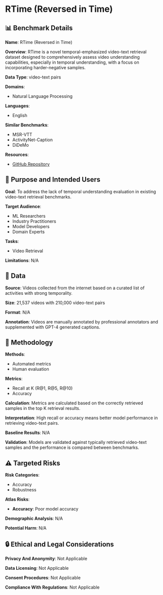# RTime (Reversed in Time)

## 📊 Benchmark Details

**Name**: RTime (Reversed in Time)

**Overview**: RTime is a novel temporal-emphasized video-text retrieval dataset designed to comprehensively assess video understanding capabilities, especially in temporal understanding, with a focus on incorporating harder-negative samples.

**Data Type**: video-text pairs

**Domains**:
- Natural Language Processing

**Languages**:
- English

**Similar Benchmarks**:
- MSR-VTT
- ActivityNet-Caption
- DiDeMo

**Resources**:
- [GitHub Repository](https://github.com/qyr0403/Reversed-in-Time)

## 🎯 Purpose and Intended Users

**Goal**: To address the lack of temporal understanding evaluation in existing video-text retrieval benchmarks.

**Target Audience**:
- ML Researchers
- Industry Practitioners
- Model Developers
- Domain Experts

**Tasks**:
- Video Retrieval

**Limitations**: N/A

## 💾 Data

**Source**: Videos collected from the internet based on a curated list of activities with strong temporality.

**Size**: 21,537 videos with 210,000 video-text pairs

**Format**: N/A

**Annotation**: Videos are manually annotated by professional annotators and supplemented with GPT-4 generated captions.

## 🔬 Methodology

**Methods**:
- Automated metrics
- Human evaluation

**Metrics**:
- Recall at K (R@1, R@5, R@10)
- Accuracy

**Calculation**: Metrics are calculated based on the correctly retrieved samples in the top K retrieval results.

**Interpretation**: High recall or accuracy means better model performance in retrieving video-text pairs.

**Baseline Results**: N/A

**Validation**: Models are validated against typically retrieved video-text samples and the performance is compared between benchmarks.

## ⚠️ Targeted Risks

**Risk Categories**:
- Accuracy
- Robustness

**Atlas Risks**:
- **Accuracy**: Poor model accuracy

**Demographic Analysis**: N/A

**Potential Harm**: N/A

## 🔒 Ethical and Legal Considerations

**Privacy And Anonymity**: Not Applicable

**Data Licensing**: Not Applicable

**Consent Procedures**: Not Applicable

**Compliance With Regulations**: Not Applicable
